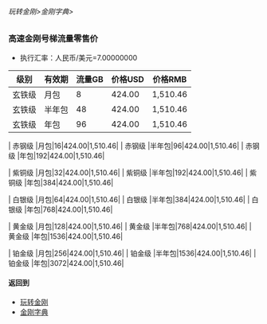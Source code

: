 ###### 玩转金刚>金刚字典>
### 高速金刚号梯流量零售价

- 执行汇率：人民币/美元=7.00000000

|级别|有效期|流量GB|价格USD|价格RMB|
|------| ------| ------| ------|------| 
| 玄铁级 |月包|8|424.00|1,510.46|
| 玄铁级 |半年包|48|424.00|1,510.46|
| 玄铁级 |年包|96|424.00|1,510.46|

| 赤钢级 |月包|16|424.00|1,510.46|
| 赤钢级 |半年包|96|424.00|1,510.46|
| 赤钢级 |年包|192|424.00|1,510.46|

| 紫铜级 |月包|32|424.00|1,510.46|
| 紫铜级 |半年包|192|424.00|1,510.46|
| 紫铜级 |年包|384|424.00|1,510.46|

| 白银级 |月包|64|424.00|1,510.46|
| 白银级 |半年包|384|424.00|1,510.46|
| 白银级 |年包|768|424.00|1,510.46|

| 黄金级 |月包|128|424.00|1,510.46|
| 黄金级 |半年包|768|424.00|1,510.46|
| 黄金级 |年包|1536|424.00|1,510.46|

| 铂金级 |月包|256|424.00|1,510.46|
| 铂金级 |半年包|1536|424.00|1,510.46|
| 铂金级 |年包|3072|424.00|1,510.46|


#### 返回到
- [玩转金刚](https://github.com/a2zitpro/web/blob/master/LadderFree/A.md)
- [金刚字典](https://github.com/a2zitpro/web/blob/master/LadderFree/kkDictionary/KKDictionary.md)

